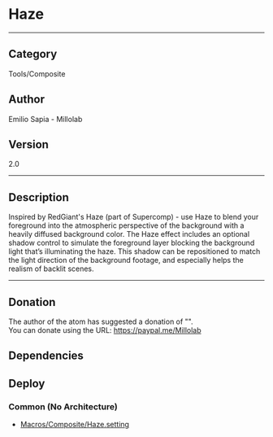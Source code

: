 # Haze
___

## Category
Tools/Composite

## Author
Emilio Sapia - Millolab

## Version
2.0

___

## Description
<p>Inspired by RedGiant's Haze (part of Supercomp) - use Haze to blend your foreground into the atmospheric perspective of the background with a heavily diffused background color. The Haze effect includes an optional shadow control to simulate the foreground layer blocking the background light that’s illuminating the haze. This shadow can be repositioned to match the light direction of the background footage, and especially helps the realism of backlit scenes.</p>

___

## Donation
The author of the atom has suggested a donation of "".  
You can donate using the URL: <a href="https://paypal.me/Millolab" class="button">https://paypal.me/Millolab</a>
## Dependencies

## Deploy

### Common (No Architecture)

<ul>
<li><a href="https://gitlab.com/WeSuckLess/Reactor/-/blob/master/Atoms/com.Millolab.Haze/Macros/Composite/Haze.setting?ref_type=heads">Macros/Composite/Haze.setting</a></li>
</ul>
